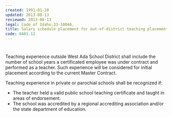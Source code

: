 ```yaml
---
created: 1991-01-28
updated: 2013-08-13
reviewed: 2013-08-13
legal: Code of Idaho,33-1004A,
title: Salary schedule placement for out-of-district teaching placement
code: 0401.12
---
```


#  

Teaching experience outside West Ada School District shall include the number of school years a certificated employee was under contract and performed as a teacher. Such experience will be considered for initial placement according to the current Master Contract.

Teaching experience in private or parochial schools shall be recognized if:


- The teacher held a valid public school teaching certificate and taught in areas of endorsement.
- The school was accredited by a regional accrediting association and/or the state department of education.

